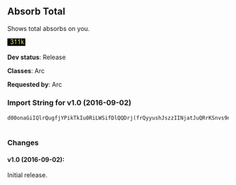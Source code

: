 ## Absorb Total

Shows total absorbs on you.

![Screenshot](./screenshot.png?raw=true)

**Dev status**: Release

**Classes**: Arc

**Requested by**: Arc

### Import String for v1.0 (2016-09-02)

    d00onaGiIQlrQugfjYPikTkIu0RiLWSifDlQQDrj(frQyyushJszzIINjatJuQRrKSnvs9nsjnobKZjk18ik09iI9Pss6GKOwOaQhkkXejLixKifAJsk1hjkAKePuNusXkvvZKuI6MePs7uq(PGYqjvQwQKkpvQMQKCvjL8vvs8wIcMROKUlrQAVe(lPsgm6WszXQepMQmzr1LvSzs6ZKQgTk1PLy1QKeVwsvZwvUnLQDtXVPYWfOJtKswUipxOPR01vX2jv8DbvJNeopPW6jsbVxLKQ7Rssz)WcBIkrVjQeRO7jQeHSjQe9M3wCMOOs0lMYkQeDVtCD2fDFFFFFqLVeDPlGvUT9a99999X)58ApqLbLa2oPMUgJo477d(CEThyDGsaVY0Qx5tQfTKg9fNjkdkBPKl9wsJ(IZGVVp4Z51EGDqjGxzA1R8j1I9MotUL8sm4RPrugu2sjx6XhFFFFFFW(SGUGBXzIG3tAa99999X)58ApW0OMM4DDTDaLaMXk(477777dwRT8kRgG(((((4)CEThOXfo(pNx7bMg10eVRXStsN2ducOnqPdyAutt8UU2o4)CETh4Rf36g10eVbbbbbLa6Ng10eVRXStsN2d0h0g(pNx7b6DIRZE1OyX)58ApW4T78Y73UWbbbbbbLaUPZG)Z51EGLyyb3IZedl4yabbLaELPvVYNulAPMyyb3IZedl4yW33h858ApWGVMgtsM1QgTeiiiiiOeWAzkRmRvnAjLKh810ysYLfF899btUJjhSzalMD0pjW1b2U4olyaGXIEtrT41mlOAr)jnrWWl7ny8OQwuOj4yrVfWmABrQ6X)58ApW67hv1IIjckb8QlVE5Ack3UCnbLFrUMGYx5AckxAj)QH)Z51EGQhJ3wCgWIzRC9nvm6dqjfYIpiiiyrfubOmcQaCVhd(GGGGGGGGPzpjdO8qTqYXheeeCEXPOcQauIeq7T92Y9r)aU3JbFqqqqqqqW0SNKbuUwuJrvo(GGGGZlofvqfGsKa6BVT3wUp6hW9Em4dcccccccMM9KmGY9RXOkhFqqqW5fNIkOcqze0k4Epg8bbbbbbbbtZEsgq5(YTyPy2kxFtfJ(auYxHS4dcccoV4uubvakJG2SA1QvW9Em4dcccccccMM9KmGQUK92QKCDZIQCnbvil(GGGGZlo4dccccccc(CEThOxlOMG5fD0e0ZDmRMGXZfp3XSAcQwmThOeWSZwkRw1e0MvRw1e0MMG20euT9Id(GGGGGGGGHFxEd4ModyUdFqqqqqqqqqqqWIkOcqze0Rfe0LavkEU45oMfuIeWmGntoOXTG13pQQfftug8ChZcQfG2KEzb37XGpiiiiiiiiiiiiiiiyA2tYaQ6s2BRsY1nlYTyrPm(XZfp3XSYAXICv5AcQau6aMx0rwlwQVFuvlkMOm45oMv6XheeeeeeeeeeeCm54dcccccccccccgpx8ChZckbmEU45oMfulaTHpiiiiiiiiiiiOxliOeqVwqqPjOnR4dcccccccccccwubJNlEUJzbLibmaW9Em4dcccccccccccccccgpx8ChZckb0k(GGGGGGGGGGGGGGGGEUJzbLa65oMfulaTHpiiiiiiiiiiiiiiiyErhqjG5fDaLMG2SA1k(GGGGGGGGGGGGJjhFqqqqqqqWXKJpiii4yYXFm54J)Z51EGQhJ3wCgqNPUrnnXBLKfFqqqWNZR9aB2xqjG1YuwzoBLBBpLVeDPlrLKh810ysYLfFqqqWIkyZ(ckrcOvW9Em4dcccccccwublXWcUfNjgwWXOKSG79yWheeeeeeeeeee07exN9QrXckbuE2zND9YXheeeeeeeCEXbFqqqqqqqqqqqqVtCD2RgflOeq5YXheeeeeeeCm54dcccoV4GpiiiiiiiO3jUo7vJIfucyXSvU(Mkg9bOuZ(kl(GGGGJjh)XKJp(pNx7bQEmEBXzaZDz5exN9QrXQKS4dcccACHdkbuMZwvSpkjl(GGGGfvqJlCqFWxlU1nQPjEdEvLaMg10eVRXStsN2dCVhd(GGGGGGGGotDJAAI3kjl(GGGGGGGGVwCRButt8gucOXfo(GGGGJjhFqqqW0SNKb07exN9QrXI)yYXxzl5USCIRZE1OybLaM7YYjUo7vJIv0ZD6Y7exNDrGfRyfDp3ZLevIqze1oqAnJ2xNXQ2sPTuzNjJuAlu9LkarOae1wQmzhOaKkJuwZO1afOaLrRcvFP0wSIU3jUo7vJIv0vpgVT4mkjlyA2tYa2oPMUgJowYDz5exN9QrXQKSGJjx0ZlXGVMgvJIv01nprx1zwrx5uP9ad1sjx4IUQZS9I0Wicz7Ar)Ek6VxrTZ2QvTAl7mz0QuABlBBbCTq1x7Sf9sUOR8LOlDbSYTTNOxmLvxEo7bFZo5Iq2eDZXEvQOx)KIIq2e90OV4mvAeCe9DuSIECEQ6URywrVUAKP0Us03urV(jjQe9rNXSIEwCM8YwCMOOVAeCe9422tu0pXrxTx4nnIB6mIalwrp8s(ElQTuwV(APKY61sPTubeW1bKrO6RTwfDnctvnoRiKvlsjwrOmIkr3Z9CjrLiKnriRIqzeHSkcfGiKvXk6QPM9PVP22eHYi63tr)9kczlqIEjx0v(s0LUaw522dmWYu0nh7vPIE9tkkczt0tJ(IZuPrWr03rXEsJONCBBhXfrpopvD3vmROxxnYuAxj67OypPr0RXStsT5nzv588WmXSELPvVYNulMvP7KxAzTAuSN0eZAxADAPrxx5USJOVPIE9tsuj6JoJzf9S4m5LT4mrrF1i4i6XTTNOOFIJUAVWBAe30zebwSIE4L89wes7mIvSIEUOs0ZlXRYX4TfDgrV9EI(OiyZKp5Ial6LCrx5lrx6cyLBBpqzMck6MJ9QurV(jffHSj6PrFXzQ0i4i66tUtqrpopvD3vmROh4WQQct6QLLgRDLORimv14SIq(xFTnrxJWuvJZkcPTwZiwr3UONl6rrpJLmwSzrBrxhriBANXMyfca
     

### Changes

#### v1.0 (2016-09-02):

Initial release.

